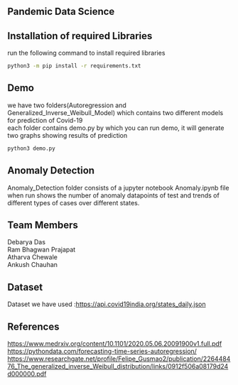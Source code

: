 ## Pandemic Data Science


## Installation of required Libraries

run the following command to install required libraries

```bash
python3 -m pip install -r requirements.txt
```

## Demo
we have two folders(Autoregression and Generalized_Inverse_Weibull_Model) which contains two different models for prediction of Covid-19   
each folder contains demo.py by which you can run demo, it will generate two graphs showing  results of prediction

```bash
python3 demo.py
```

## Anomaly Detection

Anomaly_Detection folder consists of a jupyter notebook Anomaly.ipynb file when run shows the number of anomaly datapoints of test and trends of different types of cases over different states.

## Team Members
Debarya Das  
Ram Bhagwan Prajapat  
Atharva Chewale  
Ankush Chauhan
## Dataset

Dataset we have used :https://api.covid19india.org/states_daily.json


## References
https://www.medrxiv.org/content/10.1101/2020.05.06.20091900v1.full.pdf   
https://pythondata.com/forecasting-time-series-autoregression/  
https://www.researchgate.net/profile/Felipe_Gusmao2/publication/226448476_The_generalized_inverse_Weibull_distribution/links/0912f506a08179d24d000000.pdf  



